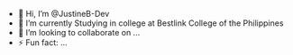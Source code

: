 - 👋 Hi, I’m @JustineB-Dev
- 🌱 I’m currently Studying in college at Bestlink College of the Philippines
- 💞️ I’m looking to collaborate on ...
- ⚡ Fun fact: ...

<!---
JustineB-Dev/JustineB-Dev is a ✨ special ✨ repository because its `README.md` (this file) appears on your GitHub profile.
You can click the Preview link to take a look at your changes.
--->
